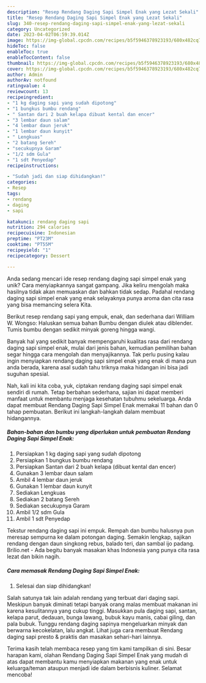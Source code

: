 ```yaml
---
description: "Resep Rendang Daging Sapi Simpel Enak yang Lezat Sekali"
title: "Resep Rendang Daging Sapi Simpel Enak yang Lezat Sekali"
slug: 340-resep-rendang-daging-sapi-simpel-enak-yang-lezat-sekali
category: Uncategorized
date: 2023-04-02T06:59:39.014Z
image: https://img-global.cpcdn.com/recipes/b5f5946378923193/680x482cq70/rendang-daging-sapi-simpel-enak-foto-resep-utama.jpg
hideToc: false
enableToc: true
enableTocContent: false
thumbnail: https://img-global.cpcdn.com/recipes/b5f5946378923193/680x482cq70/rendang-daging-sapi-simpel-enak-foto-resep-utama.jpg
cover: https://img-global.cpcdn.com/recipes/b5f5946378923193/680x482cq70/rendang-daging-sapi-simpel-enak-foto-resep-utama.jpg
author: Admin
authorAv: notfound
ratingvalue: 4
reviewcount: 13
recipeingredient:
- "1 kg daging sapi yang sudah dipotong"
- "1 bungkus bumbu rendang"
- " Santan dari 2 buah kelapa dibuat kental dan encer"
- "3 lembar daun salam"
- "4 lembar daun jeruk"
- "1 lembar daun kunyit"
- " Lengkuas"
- "2 batang Sereh"
- "secukupnya Garam"
- "1/2 sdm Gula"
- "1 sdt Penyedap"
recipeinstructions:

- "Sudah jadi dan siap dihidangkan!"
categories:
- Resep
tags:
- rendang
- daging
- sapi

katakunci: rendang daging sapi 
nutrition: 294 calories
recipecuisine: Indonesian
preptime: "PT23M"
cooktime: "PT55M"
recipeyield: "1"
recipecategory: Dessert

---
```





Anda sedang mencari ide resep rendang daging sapi simpel enak yang unik? Cara menyiapkannya sangat gampang. Jika keliru mengolah maka hasilnya tidak akan memuaskan dan bahkan tidak sedap. Padahal rendang daging sapi simpel enak yang enak selayaknya punya aroma dan cita rasa yang bisa memancing selera Kita.





Berikut resep rendang sapi yang empuk, enak, dan sederhana dari William W. Wongso: Haluskan semua bahan Bumbu dengan diulek atau diblender. Tumis bumbu dengan sedikit minyak goreng hingga wangi.

Banyak hal yang sedikit banyak mempengaruhi kualitas rasa dari rendang daging sapi simpel enak, mulai dari jenis bahan, kemudian pemilihan bahan segar hingga cara mengolah dan menyajikannya. Tak perlu pusing kalau ingin menyiapkan rendang daging sapi simpel enak yang enak di mana pun anda berada, karena asal sudah tahu triknya maka hidangan ini bisa jadi suguhan spesial.






Nah, kali ini kita coba, yuk, ciptakan rendang daging sapi simpel enak sendiri di rumah. Tetap berbahan sederhana, sajian ini dapat memberi manfaat untuk membantu menjaga kesehatan tubuhmu sekeluarga. Anda dapat membuat Rendang Daging Sapi Simpel Enak memakai 11 bahan dan 0 tahap pembuatan. Berikut ini langkah-langkah dalam membuat hidangannya.

<!--inarticleads1-->

##### Bahan-bahan dan bumbu yang diperlukan untuk pembuatan Rendang Daging Sapi Simpel Enak:

1. Persiapkan 1 kg daging sapi yang sudah dipotong
1. Persiapkan 1 bungkus bumbu rendang
1. Persiapkan  Santan dari 2 buah kelapa (dibuat kental dan encer)
1. Gunakan 3 lembar daun salam
1. Ambil 4 lembar daun jeruk
1. Gunakan 1 lembar daun kunyit
1. Sediakan  Lengkuas
1. Sediakan 2 batang Sereh
1. Sediakan secukupnya Garam
1. Ambil 1/2 sdm Gula
1. Ambil 1 sdt Penyedap


Tekstur rendang daging sapi ini empuk. Rempah dan bumbu halusnya pun meresap sempurna ke dalam potongan daging. Semakin lengkap, sajikan rendang dengan daun singkong rebus, balado teri, dan sambal ijo padang. Brilio.net - Ada begitu banyak masakan khas Indonesia yang punya cita rasa lezat dan bikin nagih. 

<!--inarticleads2-->

##### Cara memasak Rendang Daging Sapi Simpel Enak:


1. Selesai dan siap dihidangkan!

Salah satunya tak lain adalah rendang yang terbuat dari daging sapi. Meskipun banyak diminati tetapi banyak orang malas membuat makanan ini karena kesulitannya yang cukup tinggi. Masukkan pula daging sapi, santan, kelapa parut, dedauan, bunga lawang, bubuk kayu manis, cabai giling, dan pala bubuk. Tunggu rendang daging sapinya mengeluarkan minyak dan berwarna kecokelatan, lalu angkat. Lihat juga cara membuat Rendang daging sapi presto &amp; praktis dan masakan sehari-hari lainnya. 

Terima kasih telah membaca resep yang tim kami tampilkan di sini. Besar harapan kami, olahan Rendang Daging Sapi Simpel Enak yang mudah di atas dapat membantu kamu menyiapkan makanan yang enak untuk keluarga/teman ataupun menjadi ide dalam berbisnis kuliner. Selamat mencoba!
